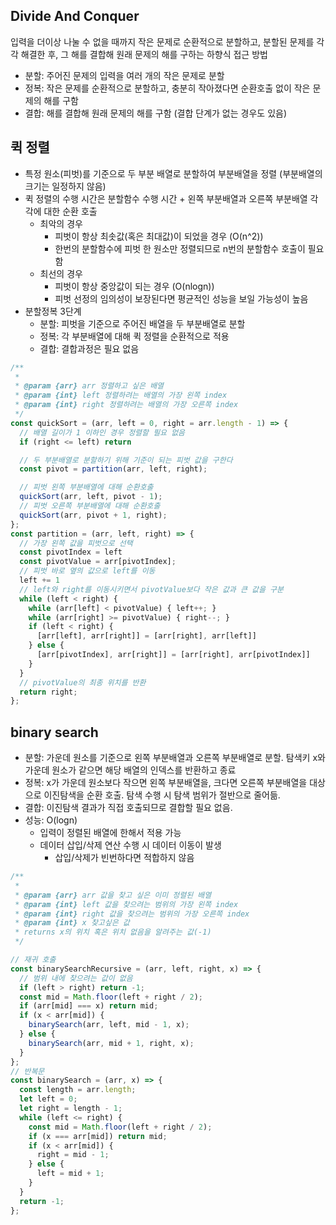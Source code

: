 ## Divide And Conquer

입력을 더이상 나눌 수 없을 때까지 작은 문제로 순환적으로 분할하고, 분할된 문제를 각각 해결한 후, 그 해를 결합해 원래 문제의 해를 구하는 하향식 접근 방법

- 분할: 주어진 문제의 입력을 여러 개의 작은 문제로 분할
- 정복: 작은 문제를 순환적으로 분할하고, 충분히 작아졌다면 순환호출 없이 작은 문제의 해를 구함
- 결합: 해를 결합해 원래 문제의 해를 구함 (결합 단계가 없는 경우도 있음)

## 퀵 정렬

- 특정 원소(피벗)를 기준으로 두 부분 배열로 분할하여 부분배열을 정렬 (부분배열의 크기는 일정하지 않음)
- 퀵 정렬의 수행 시간은 분할함수 수행 시간 + 왼쪽 부분배열과 오른쪽 부분배열 각각에 대한 순환 호출
  - 최악의 경우
    - 피벗이 항상 최솟값(혹은 최대값)이 되었을 경우 (O(n^2))
    - 한번의 분할함수에 피벗 한 원소만 정렬되므로 n번의 분할함수 호출이 필요함
  - 최선의 경우
    - 피벗이 항상 중앙값이 되는 경우 (O(nlogn))
    - 피벗 선정의 임의성이 보장된다면 평균적인 성능을 보일 가능성이 높음
- 분할정복 3단계
  - 분할: 피벗을 기준으로 주어진 배열을 두 부분배열로 분할
  - 정복: 각 부분배열에 대해 퀵 정렬을 순환적으로 적용
  - 결합: 결합과정은 필요 없음

```js
/**
 * 
 * @param {arr} arr 정렬하고 싶은 배열
 * @param {int} left 정렬하려는 배열의 가장 왼쪽 index
 * @param {int} right 정렬하려는 배열의 가장 오른쪽 index
 */
const quickSort = (arr, left = 0, right = arr.length - 1) => {
  // 배열 길이가 1 이하인 경우 정렬할 필요 없음
  if (right <= left) return

  // 두 부분배열로 분할하기 위해 기준이 되는 피벗 값을 구한다
  const pivot = partition(arr, left, right);

  // 피벗 왼쪽 부분배열에 대해 순환호출
  quickSort(arr, left, pivot - 1);
  // 피벗 오른쪽 부분배열에 대해 순환호출
  quickSort(arr, pivot + 1, right);
};
const partition = (arr, left, right) => {
  // 가장 왼쪽 값을 피벗으로 선택
  const pivotIndex = left
  const pivotValue = arr[pivotIndex];
  // 피벗 바로 옆의 값으로 left를 이동
  left += 1
  // left와 right를 이동시키면서 pivotValue보다 작은 값과 큰 값을 구분
  while (left < right) {
    while (arr[left] < pivotValue) { left++; }
    while (arr[right] >= pivotValue) { right--; }
    if (left < right) {
      [arr[left], arr[right]] = [arr[right], arr[left]]
    } else {
      [arr[pivotIndex], arr[right]] = [arr[right], arr[pivotIndex]]
    }
  }
  // pivotValue의 최종 위치를 반환
  return right;
};
```

## binary search

- 분할: 가운데 원소를 기준으로 왼쪽 부분배열과 오른쪽 부분배열로 분할. 탐색키 x와 가운데 원소가 같으면 해당 배열의 인덱스를 반환하고 종료
- 정복: x가 가운데 원소보다 작으면 왼쪽 부분배열을, 크다면 오른쪽 부분배열을 대상으로 이진탐색을 순환 호출. 탐색 수행 시 탐색 범위가 절반으로 줄어듦.
- 결합: 이진탐색 결과가 직접 호출되므로 결합할 필요 없음.
- 성능: O(logn)
  - 입력이 정렬된 배열에 한해서 적용 가능
  - 데이터 삽입/삭제 연산 수행 시 데이터 이동이 발생
    - 삽입/삭제가 빈번하다면 적합하지 않음

```js
/**
 * 
 * @param {arr} arr 값을 찾고 싶은 이미 정렬된 배열
 * @param {int} left 값을 찾으려는 범위의 가장 왼쪽 index
 * @param {int} right 값을 찾으려는 범위의 가장 오른쪽 index
 * @param {int} x 찾고싶은 값
 * returns x의 위치 혹은 위치 없음을 알려주는 값(-1)
 */

// 재귀 호출
const binarySearchRecursive = (arr, left, right, x) => {
  // 범위 내에 찾으려는 값이 없음
  if (left > right) return -1;
  const mid = Math.floor(left + right / 2);
  if (arr[mid] === x) return mid;
  if (x < arr[mid]) {
    binarySearch(arr, left, mid - 1, x);
  } else {
    binarySearch(arr, mid + 1, right, x);
  }
};
// 반복문
const binarySearch = (arr, x) => {
  const length = arr.length;
  let left = 0;
  let right = length - 1;
  while (left <= right) {
    const mid = Math.floor(left + right / 2);
    if (x === arr[mid]) return mid;
    if (x < arr[mid]) {
      right = mid - 1;
    } else {
      left = mid + 1;
    }
  }
  return -1;
};
```